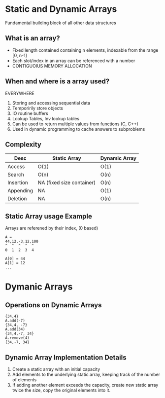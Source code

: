 # Static and Dynamic Arrays

Fundamental building block of all other data structures

## What is an array?

* Fixed length contained containing n elements, indexable from the range [0, n-1]
* Each slot/index in an array can be referenced with a number
* CONTIGUOIUS MEMORY ALLOCATION

## When and where is a array used?

EVERYWHERE

1. Storing and accessing sequential data
1. Temporirily store objects
1. IO routine buffers
1. Lookup Tables, Inv lookup tables
1. Can be used to return multiple values from functions (C, C++)
1. Used in dynamic programming to cache answers to subproblems

## Complexity

| Desc | Static Array | Dynamic Array |
|------|-------------|---------------|
| Access | O(1) | O(1) |
| Search | O(n) | O(n) |
| Insertion | NA (fixed size container) | O(n) |
| Appending | NA | O(1) |
| Deletion | NA | O(n) |

## Static Array usage Example

Arrays are referened by their index, (0 based)

```
A =
44,12,-3,12,100
^  ^  ^  ^  ^
0  1  2  3  4

A[0] = 44
A[1] = 12
...
```

# Dymanic Arrays

## Operations on Dynamic Arrays

```
{34,4}
A.add(-7)
{34,4, -7}
A.add(34)
{34,4,-7, 34}
A.remove(4)
{34,-7, 34}
```

## Dynamic Array Implementation Details

1. Create a static array with an initial capacity
1. Add elements to the underlying static array, keeping track of the number of elements
1. If adding another element exceeds the capacity, create new static array twice the size, copy the original elements into it.

